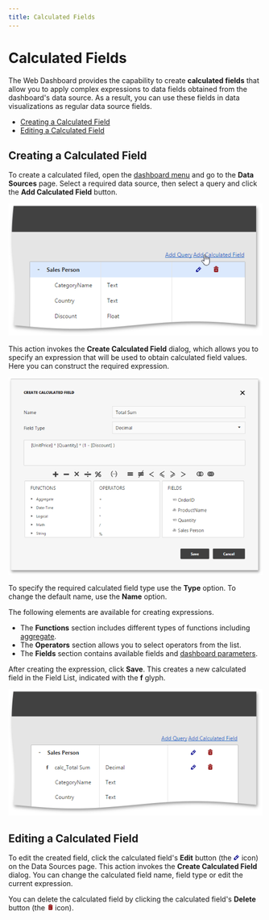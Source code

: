 ```yaml
---
title: Calculated Fields
---
```

# Calculated Fields
The Web Dashboard provides the capability to create **calculated fields** that allow you to apply complex expressions to data fields obtained from the dashboard's data source. As a result, you can use these fields in data visualizations as regular data source fields.
* [Creating a Calculated Field](#create)
* [Editing a Calculated Field](#edit)

## <a name="create"/>Creating a Calculated Field
To create a calculated filed, open the [ dashboard menu](../../../../dashboard-for-web/articles/web-dashboard-designer-mode/ui-elements/dashboard-menu.md) and go to the **Data Sources** page. Select a required data source, then select a query and click the **Add Calculated Field** button.

![wdd-calculated-field-create](../../../images/Img124912.png)

This action invokes the **Create Calculated Field** dialog, which allows you to specify an expression that will be used to obtain calculated field values. Here you can construct the required expression.

![wdd-calculated-field-editor](../../../images/Img124913.png)

To specify the required calculated field type use the **Type** option. To change the default name, use the **Name** option.

The following elements are available for creating expressions.
* The **Functions** section includes different types of functions including [aggregate](../../../../dashboard-for-web/articles/web-dashboard-designer-mode/data-analysis/aggregations.md).
* The **Operators** section allows you to select operators from the list.
* The **Fields** section contains available fields and [dashboard parameters](../../../../dashboard-for-web/articles/web-dashboard-designer-mode/data-analysis/dashboard-parameters.md).

After creating the expression, click **Save**. This creates a new calculated field in the Field List, indicated with the **f** glyph.

![wdd-calculated-field](../../../images/Img124911.png)

## <a name="edit"/>Editing a Calculated Field
To edit the created field, click the calculated field's **Edit** button (the ![wdd-icon-edit-query](../../../images/Img125497.png) icon) on the Data Sources page. This action invokes the **Create Calculated Field** dialog. You can change the calculated field name, field type or edit the current expression.

You can delete the calculated field by clicking the calculated field's **Delete** button (the ![wdd-icon-delete-query](../../../images/Img125498.png) icon).